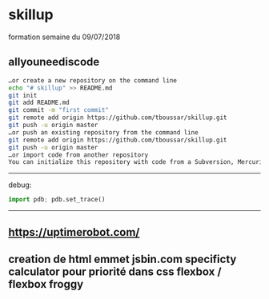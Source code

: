 # skillup
formation semaine du 09/07/2018

allyouneediscode
-----------------------------------------------------------------
```bash
…or create a new repository on the command line
echo "# skillup" >> README.md
git init
git add README.md
git commit -m "first commit"
git remote add origin https://github.com/tboussar/skillup.git
git push -u origin master
…or push an existing repository from the command line
git remote add origin https://github.com/tboussar/skillup.git
git push -u origin master
…or import code from another repository
You can initialize this repository with code from a Subversion, Mercurial, or TFS project.

```
-----------------------------------------------------------------
debug:
```python
import pdb; pdb.set_trace()
```
-----------------------------------------------------------------
https://uptimerobot.com/
-----------------------------------------------------------------
creation de html emmet
jsbin.com
specificty calculator pour priorité dans css
flexbox / flexbox froggy
-----------------------------------------------------------------